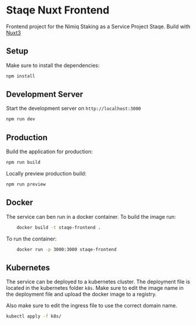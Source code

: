 # Staqe Nuxt Frontend

Frontend project for the Nimiq Staking as a Service Project Staqe.
Build with [Nuxt3](https://nuxt.com/)

## Setup

Make sure to install the dependencies:

```bash
npm install
```

## Development Server

Start the development server on `http://localhost:3000`

```bash
npm run dev
```

## Production

Build the application for production:

```bash
npm run build
```

Locally preview production build:

```bash
npm run preview
```

## Docker

The service can ben run in a docker container. To build the image run:

```bash
    docker build -t staqe-frontend .
```

To run the container:

```bash
    docker run -p 3000:3000 staqe-frontend
```

## Kubernetes

The service can be deployed to a kubernetes cluster. The deployment file is located in the kubernetes folder `k8s`. Make sure to edit the image name in the deployment file and upload the docker image to a registry.

Also make sure to edit the ingress file to use the correct domain name.

```bash
kubectl apply -f k8s/
```
